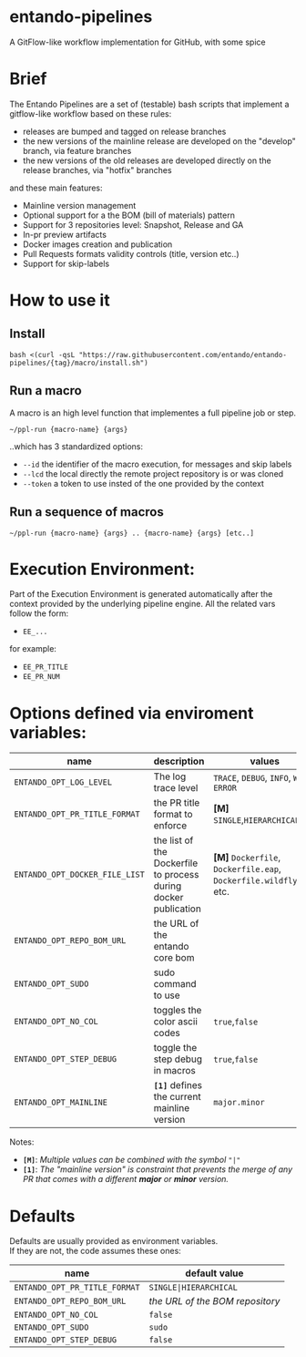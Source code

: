 # entando-pipelines

A GitFlow-like workflow implementation for GitHub, with some spice

# Brief

The Entando Pipelines are a set of (testable) bash scripts that implement a gitflow-like workflow based on these rules:

 - releases are bumped and tagged on release branches
 - the new versions of the mainline release are developed on the "develop" branch, via feature branches
 - the new versions of the old releases are developed directly on the release branches, via "hotfix" branches
 
and these main features:

 - Mainline version management
 - Optional support for a the BOM (bill of materials) pattern
 - Support for 3 repositories level: Snapshot, Release and GA 
 - In-pr preview artifacts
 - Docker images creation and publication
 - Pull Requests formats validity controls (title, version etc..)
 - Support for skip-labels

 
# How to use it

## Install

```
bash <(curl -qsL "https://raw.githubusercontent.com/entando/entando-pipelines/{tag}/macro/install.sh")
```

## Run a macro

A macro is an high level function that implementes a full pipeline job or step.

```
~/ppl-run {macro-name} {args}
```

..which has 3 standardized options:

 - `--id`    the identifier of the macro execution, for messages and skip labels
 - `--lcd`   the local directly the remote project repository is or was cloned
 - `--token` a token to use insted of the one provided by the context
 
## Run a sequence of macros

```
~/ppl-run {macro-name} {args} .. {macro-name} {args} [etc..]
```

# Execution Environment:

Part of the Execution Environment is generated automatically after the context provided by the underlying pipeline engine. All the related vars follow the form:

 - `EE_...`
 
for example:
  
 - `EE_PR_TITLE`
 - `EE_PR_NUM`

# Options defined via enviroment variables:

| name | description | values |
| - | - | - |
| `ENTANDO_OPT_LOG_LEVEL`  | The log trace level |`TRACE`, `DEBUG`, `INFO`, `WARN`, `ERROR` |
| `ENTANDO_OPT_PR_TITLE_FORMAT` | the PR title format to enforce | **[M]** `SINGLE`,`HIERARCHICAL`,`ANY` |
| `ENTANDO_OPT_DOCKER_FILE_LIST` | the list of the Dockerfile to process during docker publication | **[M]** `Dockerfile`, `Dockerfile.eap`, `Dockerfile.wildfly`, etc. |
| `ENTANDO_OPT_REPO_BOM_URL`  | the URL of the entando core bom | |
| `ENTANDO_OPT_SUDO` | sudo command to use | |
| `ENTANDO_OPT_NO_COL` | toggles the color ascii codes | `true`,`false` |
| `ENTANDO_OPT_STEP_DEBUG` | toggle the step debug in macros | `true`,`false` |
| `ENTANDO_OPT_MAINLINE` | **`[1]`** defines the current mainline version | `major.minor` |

Notes:

 - **`[M]`**: _Multiple values can be combined with the symbol_ `"|"`
 - **`[1]`**: _The "mainline version" is constraint that prevents the merge of any PR that comes with a different **major** or **minor** version._

# Defaults

Defaults are usually provided as environment variables.  
If they are not, the code assumes these ones:  

| name | default value |
| - | - |
| `ENTANDO_OPT_PR_TITLE_FORMAT` | `SINGLE\|HIERARCHICAL` |
| `ENTANDO_OPT_REPO_BOM_URL`  | _the URL of the BOM repository_ |
| `ENTANDO_OPT_NO_COL` | `false` |
| `ENTANDO_OPT_SUDO` | `sudo` |
| `ENTANDO_OPT_STEP_DEBUG` | `false` |
